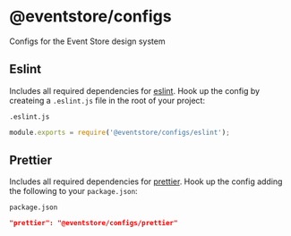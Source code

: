 # @eventstore/configs

Configs for the Event Store design system

## Eslint

Includes all required dependencies for [eslint](https://eslint.org/). Hook up the config by createing a `.eslint.js` file in the root of your project:

`.eslint.js`

```js
module.exports = require('@eventstore/configs/eslint');
```

## Prettier

Includes all required dependencies for [prettier](https://prettier.io/). Hook up the config adding the following to your `package.json`:

`package.json`

```json
"prettier": "@eventstore/configs/prettier"
```
